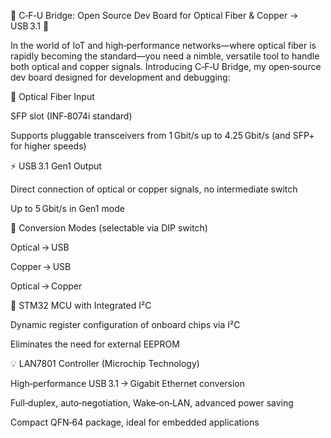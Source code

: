 🎉 C‑F‑U Bridge: Open Source Dev Board for Optical Fiber & Copper → USB 3.1 🎉

In the world of IoT and high‑performance networks—where optical fiber is rapidly becoming the standard—you need a nimble, versatile tool to handle both optical and copper signals. Introducing C‑F‑U Bridge, my open‑source dev board designed for development and debugging:

🔌 Optical Fiber Input

SFP slot (INF‑8074i standard)

Supports pluggable transceivers from 1 Gbit/s up to 4.25 Gbit/s (and SFP+ for higher speeds)

⚡ USB 3.1 Gen1 Output

Direct connection of optical or copper signals, no intermediate switch

Up to 5 Gbit/s in Gen1 mode

🔄 Conversion Modes (selectable via DIP switch)

Optical → USB

Copper → USB

Optical → Copper

🤖 STM32 MCU with Integrated I²C

Dynamic register configuration of onboard chips via I²C

Eliminates the need for external EEPROM

💡 LAN7801 Controller (Microchip Technology)

High‑performance USB 3.1 → Gigabit Ethernet conversion

Full‑duplex, auto‑negotiation, Wake‑on‑LAN, advanced power saving

Compact QFN‑64 package, ideal for embedded applications

